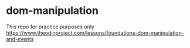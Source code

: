 # dom-manipulation
This repo for practice purposes only
https://www.theodinproject.com/lessons/foundations-dom-manipulation-and-events